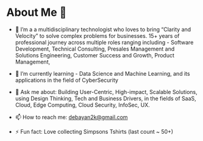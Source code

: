 # About Me 👋




- 🔭 I’m a  a multidisciplinary technologist who loves to bring “Clarity and Velocity” to solve complex problems for businesses. 15+ years of professional journey across multiple roles ranging including - Software Development, Technical Consulting, Presales Management and Solutions Engineering, Customer Success and Growth, Product Management,

- 🌱 I’m currently learning - Data Science and Machine Learning, and its applications in the field of CyberSecurity

- 💬 Ask me about: Building User-Centric, High-impact, Scalable Solutions, using Design Thinking, Tech and Business Drivers, in the fields of SaaS, Cloud, Edge Computing, Cloud Security, InfoSec, UX.

- 📫 How to reach me: debayan2k@gmail.com


- ⚡ Fun fact: Love collecting Simpsons Tshirts (last count ~ 50+)

